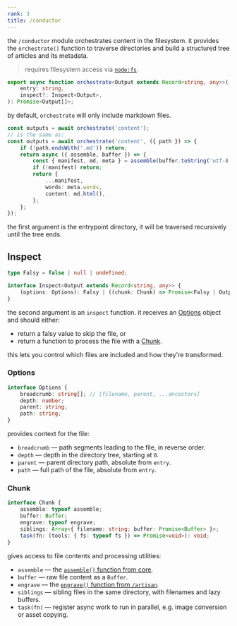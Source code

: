 ```yaml
---
rank: 3
title: /conductor
---
```


the `/conductor` module orchestrates content in the filesystem. it provides the `orchestrate()` function to traverse directories and build a structured tree of articles and its metadata.

> requires filesystem access via [`node:fs`](https://nodejs.org/api/fs.html).

```typescript
export async function orchestrate<Output extends Record<string, any>>(
	entry: string,
	inspect?: Inspect<Output>,
): Promise<Output[]>;
```

by default, `orchestrate` will only include markdown files.

```typescript
const outputs = await orchestrate('content');
// is the same as:
const outputs = await orchestrate('content', ({ path }) => {
	if (!path.endsWith('.md')) return;
	return async ({ assemble, buffer }) => {
		const { manifest, md, meta } = assemble(buffer.toString('utf-8'));
		if (!manifest) return;
		return {
			...manifest,
			words: meta.words,
			content: md.html(),
		};
	};
});
```

the first argument is the entrypoint directory, it will be traversed recursively until the tree ends.

## Inspect

```typescript
type Falsy = false | null | undefined;

interface Inspect<Output extends Record<string, any>> {
	(options: Options): Falsy | ((chunk: Chunk) => Promise<Falsy | Output>);
}
```

the second argument is an `inspect` function. it receives an [Options](#inspect-options) object and should either:

- return a falsy value to skip the file, or
- return a function to process the file with a [Chunk](#inspect-chunk).

this lets you control which files are included and how they're transformed.

### Options

```typescript
interface Options {
	breadcrumb: string[]; // [filename, parent, ...ancestors]
	depth: number;
	parent: string;
	path: string;
}
```

provides context for the file:

- `breadcrumb` — path segments leading to the file, in reverse order.
- `depth` — depth in the directory tree, starting at `0`.
- `parent` — parent directory path, absolute from `entry`.
- `path` — full path of the file, absolute from `entry`.

### Chunk

```typescript
interface Chunk {
	assemble: typeof assemble;
	buffer: Buffer;
	engrave: typeof engrave;
	siblings: Array<{ filename: string; buffer: Promise<Buffer> }>;
	task(fn: (tools: { fs: typeof fs }) => Promise<void>): void;
}
```

gives access to file contents and processing utilities:

- `assemble` — the [`assemble()` function from core](/docs/overview#core).
- `buffer` — raw file content as a `Buffer`.
- `engrave` — the [`engrave()` function from `/artisan`](/docs/artisan#engrave).
- `siblings` — sibling files in the same directory, with filenames and lazy buffers.
- `task(fn)` — register async work to run in parallel, e.g. image conversion or asset copying.
